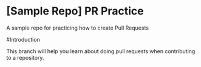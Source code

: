 # [Sample Repo] PR Practice
A sample repo for practicing how to create Pull Requests

#Introduction

This branch will help you learn about doing pull requests when contributing to a repository.

